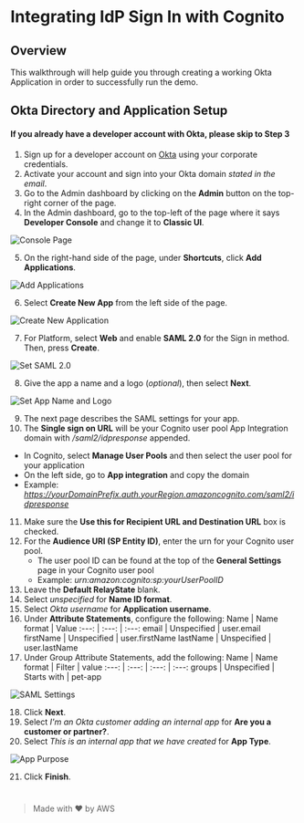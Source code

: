 # Integrating IdP Sign In with Cognito

## Overview

This walkthrough will help guide you through creating a working Okta Application in order to successfully run the demo. 
<!-- This document will guide you through creating an Okta Directory and Application in order to test IdP SSO in an applications Cognito user pool. -->

## Okta Directory and Application Setup

#### If you already have a developer account with Okta, please skip to Step 3

1. Sign up for a developer account on [Okta](https://developer.okta.com/) using your corporate credentials.
2. Activate your account and sign into your Okta domain *stated in the email*.
3. Go to the Admin dashboard by clicking on the **Admin** button on the top-right corner of the page.
4. In the Admin dashboard, go to the top-left of the page where it says **Developer Console** and change it to **Classic UI**.

![Console Page](./images/dev-classicUI.png)

5. On the right-hand side of the page, under **Shortcuts**, click **Add Applications**.

![Add Applications](./images/add-applications.png)

6. Select **Create New App** from the left side of the page.

![Create New Application](images/add-app2.png)

7. For Platform, select **Web** and enable **SAML 2.0** for the Sign in method. Then, press **Create**.

![Set SAML 2.0](images/app-integration.png)

8. Give the app a name and a logo (*optional*), then select **Next**.

![Set App Name and Logo](images/gen-settings.png)

9. The next page describes the SAML settings for your app.
10. The **Single sign on URL** will be your Cognito user pool App Integration domain with */saml2/idpresponse* appended.
   * In Cognito, select **Manage User Pools** and then select the user pool for your application
   * On the left side, go to **App integration** and copy the domain
   * Example: *https://yourDomainPrefix.auth.yourRegion.amazoncognito.com/saml2/idpresponse*
11. Make sure the **Use this for Recipient URL and Destination URL** box is checked.
12. For the **Audience URI (SP Entity ID)**, enter the urn for your Cognito user pool. 
    * The user pool ID can be found at the top of the **General Settings** page in your Cognito user pool
    * Example: *urn:amazon:cognito:sp:yourUserPoolID*
13. Leave the **Default RelayState** blank.
14. Select *unspecified* for **Name ID format**.
15. Select *Okta username* for **Application username**.
16. Under **Attribute Statements**, configure the following:
    Name | Name format | Value
    :---: | :---: | :---:
    email | Unspecified | user.email
    firstName | Unspecified | user.firstName
    lastName | Unspecified | user.lastName
17. Under Group Attribute Statements, add the following:
    Name | Name format | Filter | value
    :---: | :---: | :---: | :---:
    groups | Unspecified | Starts with | pet-app

![SAML Settings](images/saml-settings.png)

18. Click **Next**.
19. Select *I'm an Okta customer adding an internal app* for **Are you a customer or partner?**.
20. Select *This is an internal app that we have created* for **App Type**.

![App Purpose](images/app-config.png)

21. Click **Finish**.
<!-- 
## Adding an IdP to a Cognito user pool

### FIXME
Here you can add your specific instruction on how to add the IdP to the Cognito user pool
1. In the AWS Management Console, go to **Cognito**.
2. In Cognito, select **Mangae User Pools**.
3. Select the user pool created for the demo.
   * Example: *MyTestAppPoolxxx-xxxxx*
4. On the left-hand side under **Federation**, select **Identity Providers**. Then, select **SAML**. -->

#
> Made with ♥ by AWS